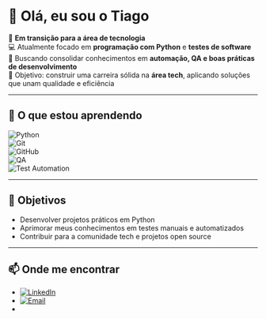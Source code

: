 # 👋 Olá, eu sou o Tiago  

🎯 **Em transição para a área de tecnologia**  
💻 Atualmente focado em **programação com Python** e **testes de software**  
🔎 Buscando consolidar conhecimentos em **automação, QA e boas práticas de desenvolvimento**  
🚀 Objetivo: construir uma carreira sólida na **área tech**, aplicando soluções que unam qualidade e eficiência  

---

## 🚀 O que estou aprendendo  

![Python](https://img.shields.io/badge/Python-3776AB?style=for-the-badge&logo=python&logoColor=white)  
![Git](https://img.shields.io/badge/Git-F05032?style=for-the-badge&logo=git&logoColor=white)  
![GitHub](https://img.shields.io/badge/GitHub-181717?style=for-the-badge&logo=github&logoColor=white)  
![QA](https://img.shields.io/badge/Quality%20Assurance-4CAF50?style=for-the-badge&logo=checkmarx&logoColor=white)  
![Test Automation](https://img.shields.io/badge/Test%20Automation-FF6F00?style=for-the-badge&logo=selenium&logoColor=white)  

---

## 📌 Objetivos  
- Desenvolver projetos práticos em Python  
- Aprimorar meus conhecimentos em testes manuais e automatizados  
- Contribuir para a comunidade tech e projetos open source  

---

## 📫 Onde me encontrar  
- [![LinkedIn](https://img.shields.io/badge/LinkedIn-0A66C2?style=for-the-badge&logo=linkedin&logoColor=white)](#)  
- [![Email](https://img.shields.io/badge/Email-D14836?style=for-the-badge&logo=gmail&logoColor=white)](#)
- 

<!--
**tiago-martins-tester/tiago-martins-tester** is a ✨ _special_ ✨ repository because its `README.md` (this file) appears on your GitHub profile.

Here are some ideas to get you started:

- 🔭 I’m currently working on ...
- 🌱 I’m currently learning ...
- 👯 I’m looking to collaborate on ...
- 🤔 I’m looking for help with ...
- 💬 Ask me about ...
- 📫 How to reach me: ...
- 😄 Pronouns: ...
- ⚡ Fun fact: ...
-->
